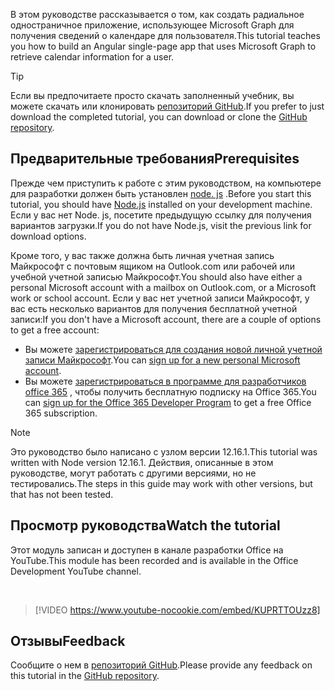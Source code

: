 <!-- markdownlint-disable MD002 MD041 -->

<span data-ttu-id="616be-101">В этом руководстве рассказывается о том, как создать радиальное одностраничное приложение, использующее Microsoft Graph для получения сведений о календаре для пользователя.</span><span class="sxs-lookup"><span data-stu-id="616be-101">This tutorial teaches you how to build an Angular single-page app that uses Microsoft Graph to retrieve calendar information for a user.</span></span>

> [!TIP]
> <span data-ttu-id="616be-102">Если вы предпочитаете просто скачать заполненный учебник, вы можете скачать или клонировать [репозиторий GitHub](https://github.com/microsoftgraph/msgraph-training-angularspa).</span><span class="sxs-lookup"><span data-stu-id="616be-102">If you prefer to just download the completed tutorial, you can download or clone the [GitHub repository](https://github.com/microsoftgraph/msgraph-training-angularspa).</span></span>

## <a name="prerequisites"></a><span data-ttu-id="616be-103">Предварительные требования</span><span class="sxs-lookup"><span data-stu-id="616be-103">Prerequisites</span></span>

<span data-ttu-id="616be-104">Прежде чем приступить к работе с этим руководством, на компьютере для разработки должен быть установлен [node. js](https://nodejs.org) .</span><span class="sxs-lookup"><span data-stu-id="616be-104">Before you start this tutorial, you should have [Node.js](https://nodejs.org) installed on your development machine.</span></span> <span data-ttu-id="616be-105">Если у вас нет Node. js, посетите предыдущую ссылку для получения вариантов загрузки.</span><span class="sxs-lookup"><span data-stu-id="616be-105">If you do not have Node.js, visit the previous link for download options.</span></span>

<span data-ttu-id="616be-106">Кроме того, у вас также должна быть личная учетная запись Майкрософт с почтовым ящиком на Outlook.com или рабочей или учебной учетной записью Майкрософт.</span><span class="sxs-lookup"><span data-stu-id="616be-106">You should also have either a personal Microsoft account with a mailbox on Outlook.com, or a Microsoft work or school account.</span></span> <span data-ttu-id="616be-107">Если у вас нет учетной записи Майкрософт, у вас есть несколько вариантов для получения бесплатной учетной записи:</span><span class="sxs-lookup"><span data-stu-id="616be-107">If you don't have a Microsoft account, there are a couple of options to get a free account:</span></span>

- <span data-ttu-id="616be-108">Вы можете [зарегистрироваться для создания новой личной учетной записи Майкрософт](https://signup.live.com/signup?wa=wsignin1.0&rpsnv=12&ct=1454618383&rver=6.4.6456.0&wp=MBI_SSL_SHARED&wreply=https://mail.live.com/default.aspx&id=64855&cbcxt=mai&bk=1454618383&uiflavor=web&uaid=b213a65b4fdc484382b6622b3ecaa547&mkt=E-US&lc=1033&lic=1).</span><span class="sxs-lookup"><span data-stu-id="616be-108">You can [sign up for a new personal Microsoft account](https://signup.live.com/signup?wa=wsignin1.0&rpsnv=12&ct=1454618383&rver=6.4.6456.0&wp=MBI_SSL_SHARED&wreply=https://mail.live.com/default.aspx&id=64855&cbcxt=mai&bk=1454618383&uiflavor=web&uaid=b213a65b4fdc484382b6622b3ecaa547&mkt=E-US&lc=1033&lic=1).</span></span>
- <span data-ttu-id="616be-109">Вы можете [зарегистрироваться в программе для разработчиков office 365](https://developer.microsoft.com/office/dev-program) , чтобы получить бесплатную подписку на Office 365.</span><span class="sxs-lookup"><span data-stu-id="616be-109">You can [sign up for the Office 365 Developer Program](https://developer.microsoft.com/office/dev-program) to get a free Office 365 subscription.</span></span>

> [!NOTE]
> <span data-ttu-id="616be-110">Это руководство было написано с узлом версии 12.16.1.</span><span class="sxs-lookup"><span data-stu-id="616be-110">This tutorial was written with Node version 12.16.1.</span></span> <span data-ttu-id="616be-111">Действия, описанные в этом руководстве, могут работать с другими версиями, но не тестировались.</span><span class="sxs-lookup"><span data-stu-id="616be-111">The steps in this guide may work with other versions, but that has not been tested.</span></span>

## <a name="watch-the-tutorial"></a><span data-ttu-id="616be-112">Просмотр руководства</span><span class="sxs-lookup"><span data-stu-id="616be-112">Watch the tutorial</span></span>

<span data-ttu-id="616be-113">Этот модуль записан и доступен в канале разработки Office на YouTube.</span><span class="sxs-lookup"><span data-stu-id="616be-113">This module has been recorded and is available in the Office Development YouTube channel.</span></span>

<!-- markdownlint-disable MD033 MD034 -->
<br/>

> [!VIDEO https://www.youtube-nocookie.com/embed/KUPRTTOUzz8]
<!-- markdownlint-enable MD033 MD034 -->

## <a name="feedback"></a><span data-ttu-id="616be-114">Отзывы</span><span class="sxs-lookup"><span data-stu-id="616be-114">Feedback</span></span>

<span data-ttu-id="616be-115">Сообщите о нем в [репозиторий GitHub](https://github.com/microsoftgraph/msgraph-training-angularspa).</span><span class="sxs-lookup"><span data-stu-id="616be-115">Please provide any feedback on this tutorial in the [GitHub repository](https://github.com/microsoftgraph/msgraph-training-angularspa).</span></span>
